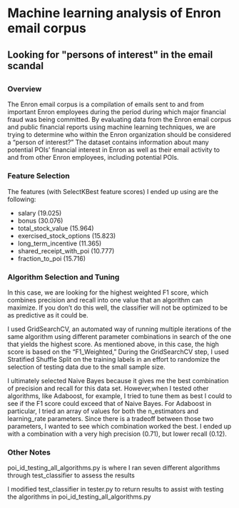 # Machine learning analysis of Enron email corpus
## Looking for "persons of interest" in the email scandal
## 
## 
### Overview
The Enron email corpus is a compilation of emails sent to and from important
Enron employees during the period during which major financial fraud was being
committed. By evaluating data from the Enron email corpus and public financial
reports using machine learning techniques, we are trying to determine who within
the Enron organization should be considered a “person of interest?” The dataset
contains information about many potential POIs’ financial interest in Enron as
well as their email activity to and from other Enron employees, including
potential POIs.

### Feature Selection
The features (with SelectKBest feature scores) I ended up using are the
following: 
* salary (19.025) 
* bonus (30.076) 
* total\_stock\_value (15.964) 
* exercised\_stock\_options (15.823) 
* long\_term\_incentive (11.365) 
* shared\_receipt\_with\_poi (10.777) 
* fraction\_to\_poi (15.716)

### Algorithm Selection and Tuning
In this case, we are looking for the highest weighted F1 score, which combines
precision and recall into one value that an algorithm can maximize. If you don’t
do this well, the classifier will not be optimized to be as predictive as it
could be.

I used GridSearchCV, an automated way of running multiple iterations of the same
algorithm using different parameter combinations in search of the one that
yields the highest score. As mentioned above, in this case, the high score is
based on the “F1_Weighted,” During the GridSearchCV step, I used Stratified
Shuffle Split on the training labels in an effort to randomize the selection of
testing data due to the small sample size.

I ultimately selected Naive Bayes because it gives me the best combination of
precision and recall for this data set. However,when I tested other algorithms,
like Adaboost, for example, I tried to tune them as best I could to see if the
F1 score could exceed that of Naive Bayes. For Adaboost in particular, I tried
an array of values for both the n_estimators and learning_rate parameters. Since
there is a tradeoff between those two parameters, I wanted to see which
combination worked the best. I ended up with a combination with a very high
precision (0.71), but lower recall (0.12).

### Other Notes
poi\_id\_testing\_all\_algorithms.py is where I ran seven different algorithms
through test_classifier to assess the results

I modified test\_classifier in tester.py to return results to assist with
testing the algorithms in poi\_id\_testing\_all\_algorithms.py

